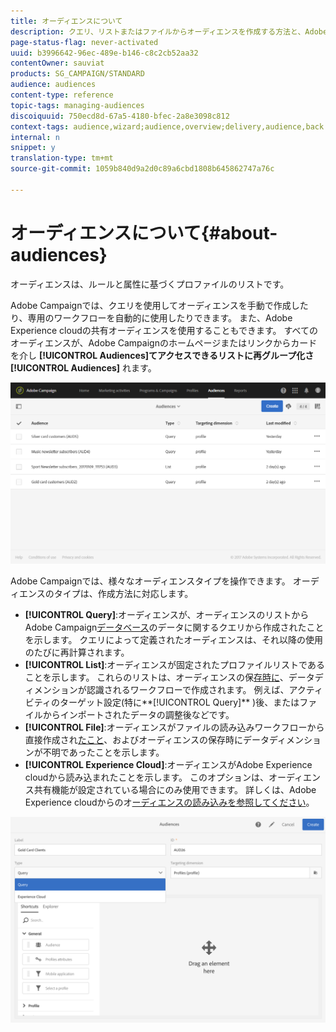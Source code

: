 ```yaml
---
title: オーディエンスについて
description: クエリ、リストまたはファイルからオーディエンスを作成する方法と、Adobe Experience cloudからオーディエンスをインポートする方法について説明します。
page-status-flag: never-activated
uuid: b3996642-96ec-489e-b146-c8c2cb52aa32
contentOwner: sauviat
products: SG_CAMPAIGN/STANDARD
audience: audiences
content-type: reference
topic-tags: managing-audiences
discoiquuid: 750ecd8d-67a5-4180-bfec-2a8e3098c812
context-tags: audience,wizard;audience,overview;delivery,audience,back
internal: n
snippet: y
translation-type: tm+mt
source-git-commit: 1059b840d9a2d0c89a6cbd1808b645862747a76c

---
```



# オーディエンスについて{#about-audiences}

オーディエンスは、ルールと属性に基づくプロファイルのリストです。

Adobe Campaignでは、クエリを使用してオーディエンスを手動で作成したり、専用のワークフローを自動的に使用したりできます。 また、Adobe Experience cloudの共有オーディエンスを使用することもできます。 すべてのオーディエンスが、Adobe Campaignのホームページまたはリンクからカードを介し **[!UICONTROL Audiences]**てアクセスできるリストに再グループ化さ**[!UICONTROL Audiences]** れます。

![](assets/audience_1.png)

Adobe Campaignでは、様々なオーディエンスタイプを操作できます。 オーディエンスのタイプは、作成方法に対応します。

* **[!UICONTROL Query]**:オーディエンスが、オーディエンスのリストからAdobe Campaign[データベース](../../automating/using/editing-queries.md#about-query-editor)のデータに関するクエリから作成されたことを示します。 クエリによって定義されたオーディエンスは、それ以降の使用のたびに再計算されます。
* **[!UICONTROL List]**:オーディエンスが固定されたプロファイルリストであることを示します。 これらのリストは、オーディエンスの保[存時に](../../automating/using/discovering-workflows.md)、データディメンションが認識されるワークフローで作成されます。 例えば、アクティビティのターゲット設定(特に**[!UICONTROL Query]** )後、またはファイルからインポートされたデータの調整後などです。
* **[!UICONTROL File]**:オーディエンスがファイルの読み込みワークフローから直接作成され[たこと](../../automating/using/load-file.md)、およびオーディエンスの保存時にデータディメンションが不明であったことを示します。
* **[!UICONTROL Experience Cloud]**:オーディエンスがAdobe Experience cloudから読み込まれたことを示します。 このオプションは、オーディエンス共有機能が設定されている場合にのみ使用できます。 詳しくは、Adobe Experience cloudからのオ[ーディエンスの読み込みを参照してください](../../integrating/using/sharing-audiences-with-audience-manager-or-people-core-service.md#importing-an-audience)。

![](assets/audience_type_selection.png)
